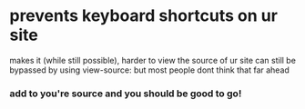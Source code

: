 <h1>prevents keyboard shortcuts on ur site</h1>
makes it (while still possible), harder to view the source of ur site
can still be bypassed by using view-source: but most people dont think that far ahead
<h3>add <script src="protect.js"></script> to you're source and you should be good to go!

